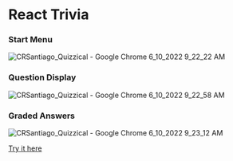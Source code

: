 # React Trivia 

### Start Menu
![CRSantiago_Quizzical - Google Chrome 6_10_2022 9_22_22 AM](https://user-images.githubusercontent.com/42612374/173075724-8575332b-7f87-4563-96fc-bc84e30b60a0.png)

### Question Display
![CRSantiago_Quizzical - Google Chrome 6_10_2022 9_22_58 AM](https://user-images.githubusercontent.com/42612374/173075825-9816613f-ff7f-455b-8538-d92b40a9f5ae.png)

### Graded Answers
![CRSantiago_Quizzical - Google Chrome 6_10_2022 9_23_12 AM](https://user-images.githubusercontent.com/42612374/173075923-dd9f3542-5fd6-4aa5-84f0-71635ef864c4.png)



[Try it here](https://letsquizzical.netlify.app/)
